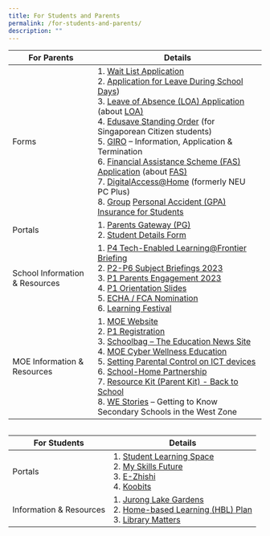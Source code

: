 ```yaml
---
title: For Students and Parents
permalink: /for-students-and-parents/
description: ""
---
```

| For Parents | Details | 
| -------- | -------- | 
| Forms | 1. [Wait List Application](https://go.gov.sg/fpswaitlist)<br>2. [Application for Leave During School Days](/files/Application%20for%20Leave%20During%20School%20Days%20v202301.pdf))<br>3. [Leave of Absence (LOA) Application](https://go.gov.sg/fpsloa) (about [LOA)](https://www.moe.gov.sg/returning-singaporeans)<br>4. [Edusave Standing Order](https://form.gov.sg/5be24a1bb3f842000fdc4e59) (for Singaporean Citizen students)<br>5. [GIRO](https://www.moe.gov.sg/financial-matters/fees/egiro) – Information, Application &amp; Termination<br>6. [Financial Assistance Scheme (FAS) Application](https://go.gov.sg/moe-efas) (about    [FAS)](https://www.moe.gov.sg/financial-matters/financial-assistance)<br>7. [DigitalAccess@Home](https://www.imda.gov.sg/dah) (formerly NEU PC Plus)<br>8. [Group](https://studentgpa.incomegroupins.com.sg/) [Personal Accident (GPA) Insurance for Students](https://studentgpa.incomegroupins.com.sg/) |   
| Portals | 1. [Parents Gateway (PG)](https://pg.moe.edu.sg/)<br>2. [Student Details Form](https://pg.moe.edu.sg/forms/sdf) |
| School Information &amp; Resources | 1. [P4 Tech-Enabled Learning@Frontier Briefing](https://go.gov.sg/p4-tel2023)<br>2. [P2-P6 Subject Briefings 2023](https://www.frontierpri.moe.edu.sg/subject-briefings-2023/)<br>3. [P1 Parents Engagement 2023](https://drive.google.com/file/d/1dVgumKkkOWFyFoGua9lYRZqFgEszEUUw/view?usp=share_link)<br>4. [P1 Orientation Slides](https://www.frontierpri.moe.edu.sg/p1-orientation-slides/)<br>5. [ECHA / FCA Nomination](https://www.frontierpri.moe.edu.sg/echa-fca-nomination-links/)<br>6. [Learning Festival](https://www.frontierpri.moe.edu.sg/learning-festival-for-parents/)
| MOE Information &amp; Resources | 1. [MOE Website](https://www.moe.gov.sg/)<br>2. [P1 Registration](https://www.moe.gov.sg/primary/p1-registration)<br>3. [Schoolbag – The Education News Site](https://www.schoolbag.edu.sg/)<br>4. [MOE Cyber Wellness Education](https://www.moe.gov.sg/education-in-sg/our-programmes/cyber-wellness) <br>5. [Setting Parental Control on ICT devices](https://www.moe.gov.sg/news/press-releases/20190216-guidelines-for-school-home-partnership-preparing-students-for-the-future)<br>6. [School-Home Partnership](https://www.schoolbag.edu.sg/)<br>7. [Resource Kit (Parent Kit) - Back to School](/files/Resource-Kit-Parent-Kit-Back-to-School-Updated-final.pdf)<br>8. [WE Stories](https://online.fliphtml5.com/obrr/qkde/)   – Getting to Know Secondary Schools in the West Zone

```

```

| For Students | Details | 
| -------- | -------- |
| Portals | 1. [Student Learning Space](https://vle.learning.moe.edu.sg/login)<br>2. [My Skills Future](https://www.myskillsfuture.gov.sg/content/student/en/primary.html)<br>3. [E-Zhishi](https://www.ezhishi.net/Contents/index.html)<br>4. [Koobits ](https://member.koobits.com/) |
| Information &amp; Resources | 1. [Jurong Lake Gardens](https://singapore360.com/360/juronglakegardens)<br>2. [Home-based Learning (HBL) Plan](https://www.frontierpri.moe.edu.sg/hbl-2/)<br>3. [Library Matters](https://www.frontierpri.moe.edu.sg/library-matters/) 
